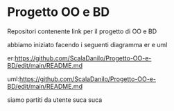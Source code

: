 # Progetto OO e BD
 Repositori contenente link per il progetto di OO e BD

 abbiamo iniziato facendo i seguenti diagramma er e uml

er:https://github.com/ScalaDanilo/Progetto-OO-e-BD/edit/main/README.md

uml:https://github.com/ScalaDanilo/Progetto-OO-e-BD/edit/main/README.md

 siamo partiti da utente suca suca
